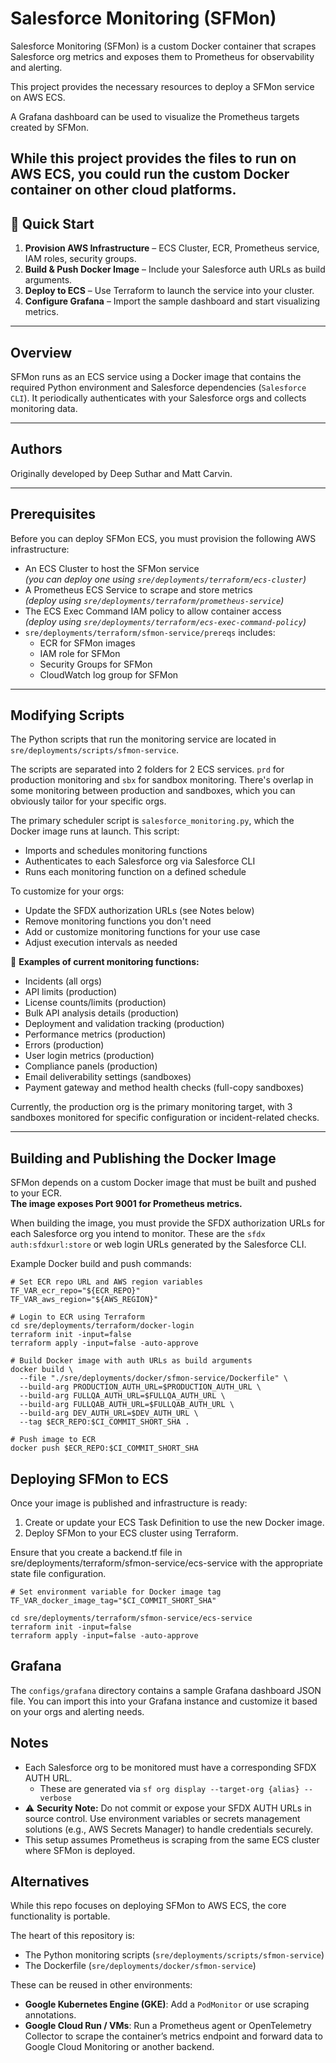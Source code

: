 # Salesforce Monitoring (SFMon)

Salesforce Monitoring (SFMon) is a custom Docker container that scrapes Salesforce org metrics and exposes them to Prometheus for observability and alerting.

This project provides the necessary resources to deploy a SFMon service on AWS ECS.

A Grafana dashboard can be used to visualize the Prometheus targets created by SFMon.

While this project provides the files to run on AWS ECS, you could run the custom Docker container on other cloud platforms.
---

## 🚀 Quick Start

1. **Provision AWS Infrastructure** – ECS Cluster, ECR, Prometheus service, IAM roles, security groups.
2. **Build & Push Docker Image** – Include your Salesforce auth URLs as build arguments.
3. **Deploy to ECS** – Use Terraform to launch the service into your cluster.
4. **Configure Grafana** – Import the sample dashboard and start visualizing metrics.

---

## Overview

SFMon runs as an ECS service using a Docker image that contains the required Python environment and Salesforce dependencies (`Salesforce CLI`). It periodically authenticates with your Salesforce orgs and collects monitoring data.

---

## Authors

Originally developed by Deep Suthar and Matt Carvin.

---

## Prerequisites

Before you can deploy SFMon ECS, you must provision the following AWS infrastructure:

- An ECS Cluster to host the SFMon service  
  _(you can deploy one using `sre/deployments/terraform/ecs-cluster`)_
- A Prometheus ECS Service to scrape and store metrics  
  _(deploy using `sre/deployments/terraform/prometheus-service`)_
- The ECS Exec Command IAM policy to allow container access  
  _(deploy using `sre/deployments/terraform/ecs-exec-command-policy`)_
- `sre/deployments/terraform/sfmon-service/prereqs` includes:
  - ECR for SFMon images
  - IAM role for SFMon
  - Security Groups for SFMon
  - CloudWatch log group for SFMon

---

## Modifying Scripts

The Python scripts that run the monitoring service are located in `sre/deployments/scripts/sfmon-service`.

The scripts are separated into 2 folders for 2 ECS services. `prd` for production monitoring and `sbx` for sandbox monitoring. There's overlap in some monitoring between production and sandboxes, which you can obviously tailor for your specific orgs.

The primary scheduler script is `salesforce_monitoring.py`, which the Docker image runs at launch. This script:

- Imports and schedules monitoring functions
- Authenticates to each Salesforce org via Salesforce CLI
- Runs each monitoring function on a defined schedule

To customize for your orgs:

- Update the SFDX authorization URLs (see Notes below)
- Remove monitoring functions you don't need
- Add or customize monitoring functions for your use case
- Adjust execution intervals as needed

📌 **Examples of current monitoring functions:**

- Incidents (all orgs)
- API limits (production)
- License counts/limits (production)
- Bulk API analysis details (production)
- Deployment and validation tracking (production)
- Performance metrics (production)
- Errors (production)
- User login metrics (production)
- Compliance panels (production)
- Email deliverability settings (sandboxes)
- Payment gateway and method health checks (full-copy sandboxes)

Currently, the production org is the primary monitoring target, with 3 sandboxes monitored for specific configuration or incident-related checks.

---

## Building and Publishing the Docker Image

SFMon depends on a custom Docker image that must be built and pushed to your ECR.  
**The image exposes Port 9001 for Prometheus metrics.**

When building the image, you must provide the SFDX authorization URLs for each Salesforce org you intend to monitor. These are the `sfdx auth:sfdxurl:store` or web login URLs generated by the Salesforce CLI.

Example Docker build and push commands:

```
# Set ECR repo URL and AWS region variables
TF_VAR_ecr_repo="${ECR_REPO}"
TF_VAR_aws_region="${AWS_REGION}"

# Login to ECR using Terraform
cd sre/deployments/terraform/docker-login
terraform init -input=false
terraform apply -input=false -auto-approve

# Build Docker image with auth URLs as build arguments
docker build \
  --file "./sre/deployments/docker/sfmon-service/Dockerfile" \
  --build-arg PRODUCTION_AUTH_URL=$PRODUCTION_AUTH_URL \
  --build-arg FULLQA_AUTH_URL=$FULLQA_AUTH_URL \
  --build-arg FULLQAB_AUTH_URL=$FULLQAB_AUTH_URL \
  --build-arg DEV_AUTH_URL=$DEV_AUTH_URL \
  --tag $ECR_REPO:$CI_COMMIT_SHORT_SHA .

# Push image to ECR
docker push $ECR_REPO:$CI_COMMIT_SHORT_SHA
```

## Deploying SFMon to ECS

Once your image is published and infrastructure is ready:

1. Create or update your ECS Task Definition to use the new Docker image.
1. Deploy SFMon to your ECS cluster using Terraform.

Ensure that you create a backend.tf file in sre/deployments/terraform/sfmon-service/ecs-service with the appropriate state file configuration.

```
# Set environment variable for Docker image tag
TF_VAR_docker_image_tag="$CI_COMMIT_SHORT_SHA"

cd sre/deployments/terraform/sfmon-service/ecs-service
terraform init -input=false
terraform apply -input=false -auto-approve
```

## Grafana

The `configs/grafana` directory contains a sample Grafana dashboard JSON file. You can import this into your Grafana instance and customize it based on your orgs and alerting needs.

## Notes

- Each Salesforce org to be monitored must have a corresponding SFDX AUTH URL.
    - These are generated via `sf org display --target-org {alias} --verbose`
- ⚠️ **Security Note:** Do not commit or expose your SFDX AUTH URLs in source control. Use environment variables or secrets management solutions (e.g., AWS Secrets Manager) to handle credentials securely.
- This setup assumes Prometheus is scraping from the same ECS cluster where SFMon is deployed.

## Alternatives

While this repo focuses on deploying SFMon to AWS ECS, the core functionality is portable.

The heart of this repository is:

- The Python monitoring scripts (`sre/deployments/scripts/sfmon-service`)
- The Dockerfile (`sre/deployments/docker/sfmon-service`)

These can be reused in other environments:

- **Google Kubernetes Engine (GKE)**: Add a `PodMonitor` or use scraping annotations.
- **Google Cloud Run / VMs**: Run a Prometheus agent or OpenTelemetry Collector to scrape the container’s metrics endpoint and forward data to Google Cloud Monitoring or another backend.

